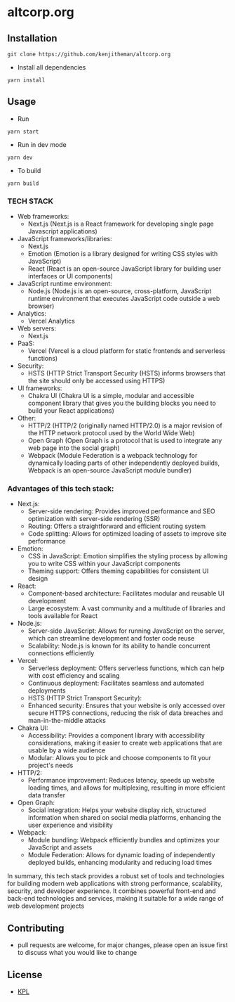 # altcorp.org

## Installation

```
git clone https://github.com/kenjitheman/altcorp.org
```

- Install all dependencies

```
yarn install
```

## Usage

- Run

```
yarn start
```

- Run in dev mode

```
yarn dev
```

- To build

```
yarn build
```

### TECH STACK

- Web frameworks:
    - Next.js (Next.js is a React framework for developing single page Javascript applications)
- JavaScript frameworks/libraries:
    - Next.js 
    - Emotion (Emotion is a library designed for writing CSS styles with JavaScript)
    - React (React is an open-source JavaScript library for building user interfaces or UI components)
- JavaScript runtime environment:
    - Node.js (Node.js is an open-source, cross-platform, JavaScript runtime environment that executes JavaScript code outside a web browser)
- Analytics:
    - Vercel Analytics
- Web servers:
    - Next.js
- PaaS:
    - Vercel (Vercel is a cloud platform for static frontends and serverless functions)
- Security:
    - HSTS (HTTP Strict Transport Security (HSTS) informs browsers that the site should only be accessed using HTTPS)
- UI frameworks:
    - Chakra UI (Chakra UI is a simple, modular and accessible component library that gives you the building blocks you need to build your React applications)
- Other:
    - HTTP/2 (HTTP/2 (originally named HTTP/2.0) is a major revision of the HTTP network protocol used by the World Wide Web)
    - Open Graph (Open Graph is a protocol that is used to integrate any web page into the social graph)
    - Webpack (Module Federation is a webpack technology for dynamically loading parts of other independently deployed builds, Webpack is an open-source JavaScript module bundler)

### Advantages of this tech stack:

- Next.js:
    - Server-side rendering: Provides improved performance and SEO optimization with server-side rendering (SSR)
    - Routing: Offers a straightforward and efficient routing system
    - Code splitting: Allows for optimized loading of assets to improve site performance
- Emotion:
    - CSS in JavaScript: Emotion simplifies the styling process by allowing you to write CSS within your JavaScript components
    - Theming support: Offers theming capabilities for consistent UI design
- React:
    - Component-based architecture: Facilitates modular and reusable UI development
    - Large ecosystem: A vast community and a multitude of libraries and tools available for React
- Node.js:
    - Server-side JavaScript: Allows for running JavaScript on the server, which can streamline development and foster code reuse
    - Scalability: Node.js is known for its ability to handle concurrent connections efficiently
- Vercel:
    - Serverless deployment: Offers serverless functions, which can help with cost efficiency and scaling
    - Continuous deployment: Facilitates seamless and automated deployments
    - HSTS (HTTP Strict Transport Security):
    - Enhanced security: Ensures that your website is only accessed over secure HTTPS connections, reducing the risk of data breaches and man-in-the-middle attacks
- Chakra UI:
    - Accessibility: Provides a component library with accessibility considerations, making it easier to create web applications that are usable by a wide audience
    - Modular: Allows you to pick and choose components to fit your project's needs
- HTTP/2:
    - Performance improvement: Reduces latency, speeds up website loading times, and allows for multiplexing, resulting in more efficient data transfer
- Open Graph:
    - Social integration: Helps your website display rich, structured information when shared on social media platforms, enhancing the user experience and visibility
- Webpack:
    - Module bundling: Webpack efficiently bundles and optimizes your JavaScript and assets
    - Module Federation: Allows for dynamic loading of independently deployed builds, enhancing modularity and reducing load times

In summary, this tech stack provides a robust set of tools and technologies for building modern web applications with strong performance, scalability, security, and developer experience. It combines powerful front-end and back-end technologies and services, making it suitable for a wide range of web development projects


## Contributing

- pull requests are welcome, for major changes, please open an issue first to
  discuss what you would like to change

## License

- [KPL](https://github.com/kenjitheman/altcorp.org/blob/master/LICENSE)
